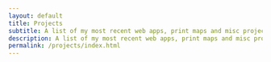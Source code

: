 ```yaml
---
layout: default
title: Projects
subtitle: A list of my most recent web apps, print maps and misc projects.
description: A list of my most recent web apps, print maps and misc projects hosted on getBounds by Malcolm Meyer.
permalink: /projects/index.html
---
```

